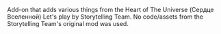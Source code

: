 Add-on that adds various things from the Heart of The Universe (Сердце Вселенной) Let's play by Storytelling Team. No code/assets from the Storytelling Team's original mod was used.
